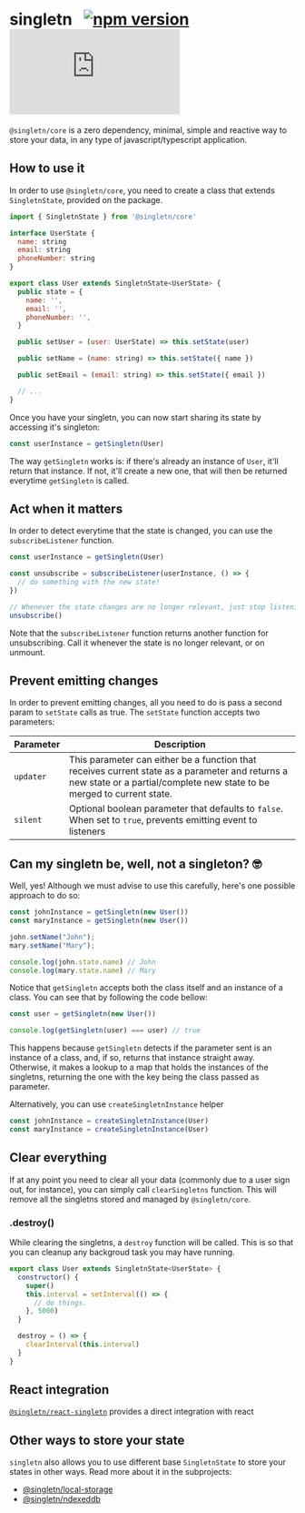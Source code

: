 # singletn  &#8194;[![npm version](https://img.shields.io/npm/v/@singletn/core.svg?style=flat)](https://www.npmjs.com/package/@singletn/core) [![gzip size](http://img.badgesize.io/https://unpkg.com/@singletn/core/dist/index.js?compression=gzip&label=gzip)](https://unpkg.com/@singletn/core/dist/index.js)


`@singletn/core` is a zero dependency, minimal, simple and reactive way to store your data, in any type of javascript/typescript application.

## How to use it

In order to use `@singletn/core`, you need to create a class that extends `SingletnState`, provided on the package.

```js
import { SingletnState } from '@singletn/core'

interface UserState {
  name: string
  email: string
  phoneNumber: string
}

export class User extends SingletnState<UserState> {
  public state = {
    name: '',
    email: '',
    phoneNumber: '',
  }

  public setUser = (user: UserState) => this.setState(user)

  public setName = (name: string) => this.setState({ name })

  public setEmail = (email: string) => this.setState({ email })

  // ...
}
```

Once you have your singletn, you can now start sharing its state by accessing it's singleton:

```js
const userInstance = getSingletn(User)
```

The way `getSingletn` works is: if there's already an instance of `User`, it'll return that instance. If not, it'll create a new one, that will then be returned everytime `getSingletn` is called.

## Act when it matters

In order to detect everytime that the state is changed, you can use the `subscribeListener` function.

```js
const userInstance = getSingletn(User)

const unsubscribe = subscribeListener(userInstance, () => {
  // do something with the new state!
})

// Whenever the state changes are no longer relevant, just stop listening
unsubscribe()
```

Note that the `subscribeListener` function returns another function for unsubscribing. Call it whenever the state is no longer relevant, or on unmount.

## Prevent emitting changes

In order to prevent emitting changes, all you need to do is pass a second param to `setState` calls as true. 
The `setState` function accepts two parameters:

| Parameter | Description |
| --------- | ----------- |
| `updater`   | This parameter can either be a function that receives current state as a parameter and returns a new state or a partial/complete new state to be merged to current state. |
| `silent` | Optional boolean parameter that defaults to `false`. When set to `true`, prevents emitting event to listeners |

## Can my singletn be, well, not a singleton? 🤓

Well, yes! Although we must advise to use this carefully, here's one possible approach to do so:

```js
const johnInstance = getSingletn(new User())
const maryInstance = getSingletn(new User())

john.setName("John");
mary.setName("Mary");

console.log(john.state.name) // John
console.log(mary.state.name) // Mary
```

Notice that `getSingletn` accepts both the class itself and an instance of a class. You can see that by following the code bellow:

```js
const user = getSingletn(new User())

console.log(getSingletn(user) === user) // true
```

This happens because `getSingletn` detects if the parameter sent is an instance of a class, and, if so, returns that instance straight away. Otherwise, it makes a lookup to a map that holds the instances of the singletns, returning the one with the key being the class passed as parameter.

Alternatively, you can use `createSingletnInstance` helper

```js
const johnInstance = createSingletnInstance(User)
const maryInstance = createSingletnInstance(User)
```

## Clear everything

If at any point you need to clear all your data (commonly due to a user sign out, for instance), you can simply call `clearSingletns` function.
This will remove all the singletns stored and managed by `@singletn/core`.

### .destroy()

While clearing the singletns, a `destroy` function will be called. This is so that you can cleanup any backgroud task you may have running.

```js
export class User extends SingletnState<UserState> {
  constructor() {
    super()
    this.interval = setInterval(() => {
      // do things.
    }, 5000)
  }

  destroy = () => {
    clearInterval(this.interval)
  }
}
```

## React integration

[`@singletn/react-singletn`](../react-singletn) provides a direct integration with react

## Other ways to store your state

`singletn` also allows you to use different base `SingletnState` to store your states in other ways. Read more about it in the subprojects:

- [@singletn/local-storage](../local-storage)
- [@singletn/ndexeddb](../indexeddb)
